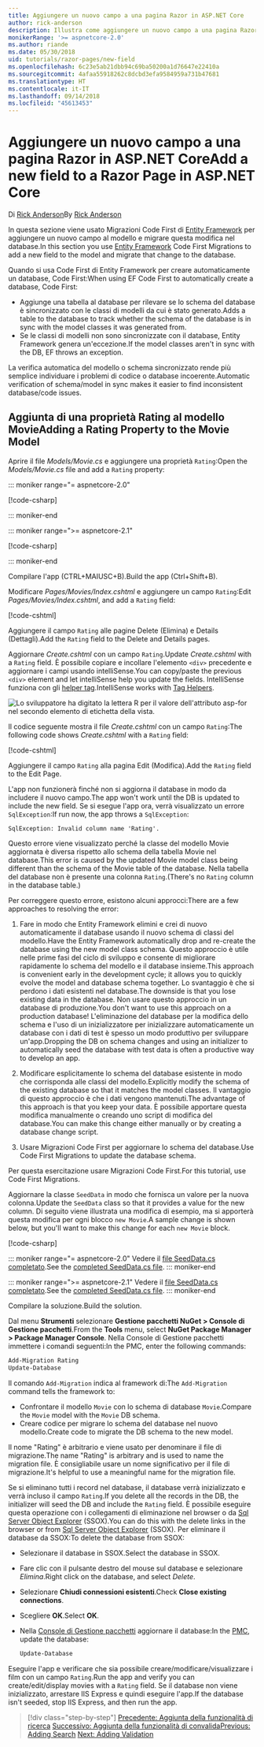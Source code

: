 ```yaml
---
title: Aggiungere un nuovo campo a una pagina Razor in ASP.NET Core
author: rick-anderson
description: Illustra come aggiungere un nuovo campo a una pagina Razor con Entity Framework Core
monikerRange: '>= aspnetcore-2.0'
ms.author: riande
ms.date: 05/30/2018
uid: tutorials/razor-pages/new-field
ms.openlocfilehash: 6c23e5ab21dbb94c69ba50200a1d76647e22410a
ms.sourcegitcommit: 4afaa55918262c8dcbd3efa9584959a731b47681
ms.translationtype: HT
ms.contentlocale: it-IT
ms.lasthandoff: 09/14/2018
ms.locfileid: "45613453"
---
```

# <a name="add-a-new-field-to-a-razor-page-in-aspnet-core"></a><span data-ttu-id="fbf6a-103">Aggiungere un nuovo campo a una pagina Razor in ASP.NET Core</span><span class="sxs-lookup"><span data-stu-id="fbf6a-103">Add a new field to a Razor Page in ASP.NET Core</span></span>

<span data-ttu-id="fbf6a-104">Di [Rick Anderson](https://twitter.com/RickAndMSFT)</span><span class="sxs-lookup"><span data-stu-id="fbf6a-104">By [Rick Anderson](https://twitter.com/RickAndMSFT)</span></span>

<span data-ttu-id="fbf6a-105">In questa sezione viene usato Migrazioni Code First di [Entity Framework](https://docs.microsoft.com/ef/core/get-started/aspnetcore/new-db) per aggiungere un nuovo campo al modello e migrare questa modifica nel database.</span><span class="sxs-lookup"><span data-stu-id="fbf6a-105">In this section you use [Entity Framework](https://docs.microsoft.com/ef/core/get-started/aspnetcore/new-db) Code First Migrations to add a new field to the model and migrate that change to the database.</span></span>

<span data-ttu-id="fbf6a-106">Quando si usa Code First di Entity Framework per creare automaticamente un database, Code First:</span><span class="sxs-lookup"><span data-stu-id="fbf6a-106">When using EF Code First to automatically create a database, Code First:</span></span>

* <span data-ttu-id="fbf6a-107">Aggiunge una tabella al database per rilevare se lo schema del database è sincronizzato con le classi di modelli da cui è stato generato.</span><span class="sxs-lookup"><span data-stu-id="fbf6a-107">Adds a table to the database to track whether the schema of the database is in sync with the model classes it was generated from.</span></span>
* <span data-ttu-id="fbf6a-108">Se le classi di modelli non sono sincronizzate con il database, Entity Framework genera un'eccezione.</span><span class="sxs-lookup"><span data-stu-id="fbf6a-108">If the model classes aren't in sync with the DB, EF throws an exception.</span></span> 

<span data-ttu-id="fbf6a-109">La verifica automatica del modello o schema sincronizzato rende più semplice individuare i problemi di codice o database incoerente.</span><span class="sxs-lookup"><span data-stu-id="fbf6a-109">Automatic verification of schema/model in sync makes it easier to find inconsistent database/code issues.</span></span>

## <a name="adding-a-rating-property-to-the-movie-model"></a><span data-ttu-id="fbf6a-110">Aggiunta di una proprietà Rating al modello Movie</span><span class="sxs-lookup"><span data-stu-id="fbf6a-110">Adding a Rating Property to the Movie Model</span></span>

<span data-ttu-id="fbf6a-111">Aprire il file *Models/Movie.cs* e aggiungere una proprietà `Rating`:</span><span class="sxs-lookup"><span data-stu-id="fbf6a-111">Open the *Models/Movie.cs* file and add a `Rating` property:</span></span>

::: moniker range="= aspnetcore-2.0"

[!code-csharp[](razor-pages-start/sample/RazorPagesMovie/Models/MovieDateRating.cs?highlight=11&range=7-18)]

::: moniker-end

::: moniker range=">= aspnetcore-2.1"

[!code-csharp[](razor-pages-start/sample/RazorPagesMovie21/Models/MovieDateRating.cs?highlight=13&name=snippet)]

::: moniker-end

<span data-ttu-id="fbf6a-112">Compilare l'app (CTRL+MAIUSC+B).</span><span class="sxs-lookup"><span data-stu-id="fbf6a-112">Build the app (Ctrl+Shift+B).</span></span>

<span data-ttu-id="fbf6a-113">Modificare *Pages/Movies/Index.cshtml* e aggiungere un campo `Rating`:</span><span class="sxs-lookup"><span data-stu-id="fbf6a-113">Edit *Pages/Movies/Index.cshtml*, and add a `Rating` field:</span></span>

[!code-cshtml[](razor-pages-start/sample/RazorPagesMovie/Pages/Movies/Index.cshtml?highlight=40-42,61-63)]

<span data-ttu-id="fbf6a-114">Aggiungere il campo `Rating` alle pagine Delete (Elimina) e Details (Dettagli).</span><span class="sxs-lookup"><span data-stu-id="fbf6a-114">Add the `Rating` field to the Delete and Details pages.</span></span>

<span data-ttu-id="fbf6a-115">Aggiornare *Create.cshtml* con un campo `Rating`.</span><span class="sxs-lookup"><span data-stu-id="fbf6a-115">Update *Create.cshtml* with a `Rating` field.</span></span> <span data-ttu-id="fbf6a-116">È possibile copiare e incollare l'elemento `<div>` precedente e aggiornare i campi usando intelliSense.</span><span class="sxs-lookup"><span data-stu-id="fbf6a-116">You can copy/paste the previous `<div>` element and let intelliSense help you update the fields.</span></span> <span data-ttu-id="fbf6a-117">IntelliSense funziona con gli [helper tag](xref:mvc/views/tag-helpers/intro).</span><span class="sxs-lookup"><span data-stu-id="fbf6a-117">IntelliSense works with [Tag Helpers](xref:mvc/views/tag-helpers/intro).</span></span>

![Lo sviluppatore ha digitato la lettera R per il valore dell'attributo asp-for nel secondo elemento di etichetta della vista.](new-field/_static/cr.png)

<span data-ttu-id="fbf6a-121">Il codice seguente mostra il file *Create.cshtml* con un campo `Rating`:</span><span class="sxs-lookup"><span data-stu-id="fbf6a-121">The following code shows *Create.cshtml* with a `Rating` field:</span></span>

[!code-cshtml[](razor-pages-start/sample/RazorPagesMovie/Pages/Movies/Create.cshtml?highlight=36-40)]

<span data-ttu-id="fbf6a-122">Aggiungere il campo `Rating` alla pagina Edit (Modifica).</span><span class="sxs-lookup"><span data-stu-id="fbf6a-122">Add the `Rating` field to the Edit Page.</span></span>

<span data-ttu-id="fbf6a-123">L'app non funzionerà finché non si aggiorna il database in modo da includere il nuovo campo.</span><span class="sxs-lookup"><span data-stu-id="fbf6a-123">The app won't work until the DB is updated to include the new field.</span></span> <span data-ttu-id="fbf6a-124">Se si esegue l'app ora, verrà visualizzato un errore `SqlException`:</span><span class="sxs-lookup"><span data-stu-id="fbf6a-124">If run now, the app throws a `SqlException`:</span></span>

```
SqlException: Invalid column name 'Rating'.
```

<span data-ttu-id="fbf6a-125">Questo errore viene visualizzato perché la classe del modello Movie aggiornata è diversa rispetto allo schema della tabella Movie nel database.</span><span class="sxs-lookup"><span data-stu-id="fbf6a-125">This error is caused by the updated Movie model class being different than the schema of the Movie table of the database.</span></span> <span data-ttu-id="fbf6a-126">Nella tabella del database non è presente una colonna `Rating`.</span><span class="sxs-lookup"><span data-stu-id="fbf6a-126">(There's no `Rating` column in the database table.)</span></span>

<span data-ttu-id="fbf6a-127">Per correggere questo errore, esistono alcuni approcci:</span><span class="sxs-lookup"><span data-stu-id="fbf6a-127">There are a few approaches to resolving the error:</span></span>

1. <span data-ttu-id="fbf6a-128">Fare in modo che Entity Framework elimini e crei di nuovo automaticamente il database usando il nuovo schema di classi del modello.</span><span class="sxs-lookup"><span data-stu-id="fbf6a-128">Have the Entity Framework automatically drop and re-create the database using  the new model class schema.</span></span> <span data-ttu-id="fbf6a-129">Questo approccio è utile nelle prime fasi del ciclo di sviluppo e consente di migliorare rapidamente lo schema del modello e il database insieme.</span><span class="sxs-lookup"><span data-stu-id="fbf6a-129">This approach is convenient early in the development cycle; it allows you to quickly evolve the model and database schema together.</span></span> <span data-ttu-id="fbf6a-130">Lo svantaggio è che si perdono i dati esistenti nel database.</span><span class="sxs-lookup"><span data-stu-id="fbf6a-130">The downside is that you lose existing data in the database.</span></span> <span data-ttu-id="fbf6a-131">Non usare questo approccio in un database di produzione.</span><span class="sxs-lookup"><span data-stu-id="fbf6a-131">You don't want to use this approach on a production database!</span></span> <span data-ttu-id="fbf6a-132">L'eliminazione del database per la modifica dello schema e l'uso di un inizializzatore per inizializzare automaticamente un database con i dati di test è spesso un modo produttivo per sviluppare un'app.</span><span class="sxs-lookup"><span data-stu-id="fbf6a-132">Dropping the DB on schema changes and using an initializer to automatically seed the database with test data is often a productive way to develop an app.</span></span>

2. <span data-ttu-id="fbf6a-133">Modificare esplicitamente lo schema del database esistente in modo che corrisponda alle classi del modello.</span><span class="sxs-lookup"><span data-stu-id="fbf6a-133">Explicitly modify the schema of the existing database so that it matches the model classes.</span></span> <span data-ttu-id="fbf6a-134">Il vantaggio di questo approccio è che i dati vengono mantenuti.</span><span class="sxs-lookup"><span data-stu-id="fbf6a-134">The advantage of this approach is that you keep your data.</span></span> <span data-ttu-id="fbf6a-135">È possibile apportare questa modifica manualmente o creando uno script di modifica del database.</span><span class="sxs-lookup"><span data-stu-id="fbf6a-135">You can make this change either manually or by creating a database change script.</span></span>

3. <span data-ttu-id="fbf6a-136">Usare Migrazioni Code First per aggiornare lo schema del database.</span><span class="sxs-lookup"><span data-stu-id="fbf6a-136">Use Code First Migrations to update the database schema.</span></span>

<span data-ttu-id="fbf6a-137">Per questa esercitazione usare Migrazioni Code First.</span><span class="sxs-lookup"><span data-stu-id="fbf6a-137">For this tutorial, use Code First Migrations.</span></span>

<span data-ttu-id="fbf6a-138">Aggiornare la classe `SeedData` in modo che fornisca un valore per la nuova colonna.</span><span class="sxs-lookup"><span data-stu-id="fbf6a-138">Update the `SeedData` class so that it provides a value for the new column.</span></span> <span data-ttu-id="fbf6a-139">Di seguito viene illustrata una modifica di esempio, ma si apporterà questa modifica per ogni blocco `new Movie`.</span><span class="sxs-lookup"><span data-stu-id="fbf6a-139">A sample change is shown below, but you'll want to make this change for each `new Movie` block.</span></span>

[!code-csharp[](razor-pages-start/sample/RazorPagesMovie/Models/SeedDataRating.cs?name=snippet1&highlight=8)]

::: moniker range="= aspnetcore-2.0"
<span data-ttu-id="fbf6a-140">Vedere il [file SeedData.cs completato](https://github.com/aspnet/Docs/blob/master/aspnetcore/tutorials/razor-pages/razor-pages-start/sample/RazorPagesMovie/Models/SeedDataRating.cs).</span><span class="sxs-lookup"><span data-stu-id="fbf6a-140">See the [completed SeedData.cs file](https://github.com/aspnet/Docs/blob/master/aspnetcore/tutorials/razor-pages/razor-pages-start/sample/RazorPagesMovie/Models/SeedDataRating.cs).</span></span>
::: moniker-end

::: moniker range=">= aspnetcore-2.1"
<span data-ttu-id="fbf6a-141">Vedere il [file SeedData.cs completato](https://github.com/aspnet/Docs/blob/master/aspnetcore/tutorials/razor-pages/razor-pages-start/sample/RazorPagesMovie21/Models/SeedDataRating.cs).</span><span class="sxs-lookup"><span data-stu-id="fbf6a-141">See the [completed SeedData.cs file](https://github.com/aspnet/Docs/blob/master/aspnetcore/tutorials/razor-pages/razor-pages-start/sample/RazorPagesMovie21/Models/SeedDataRating.cs).</span></span>
::: moniker-end

<span data-ttu-id="fbf6a-142">Compilare la soluzione.</span><span class="sxs-lookup"><span data-stu-id="fbf6a-142">Build the solution.</span></span>

<a name="pmc"></a> <span data-ttu-id="fbf6a-143">Dal menu **Strumenti** selezionare **Gestione pacchetti NuGet > Console di Gestione pacchetti**.</span><span class="sxs-lookup"><span data-stu-id="fbf6a-143">From the **Tools** menu, select **NuGet Package Manager > Package Manager Console**.</span></span>
<span data-ttu-id="fbf6a-144">Nella Console di Gestione pacchetti immettere i comandi seguenti:</span><span class="sxs-lookup"><span data-stu-id="fbf6a-144">In the PMC, enter the following commands:</span></span>

```powershell
Add-Migration Rating
Update-Database
```

<span data-ttu-id="fbf6a-145">Il comando `Add-Migration` indica al framework di:</span><span class="sxs-lookup"><span data-stu-id="fbf6a-145">The `Add-Migration` command tells the framework to:</span></span>

* <span data-ttu-id="fbf6a-146">Confrontare il modello `Movie` con lo schema di database `Movie`.</span><span class="sxs-lookup"><span data-stu-id="fbf6a-146">Compare the `Movie` model with the `Movie` DB schema.</span></span>
* <span data-ttu-id="fbf6a-147">Creare codice per migrare lo schema del database nel nuovo modello.</span><span class="sxs-lookup"><span data-stu-id="fbf6a-147">Create code to migrate the DB schema to the new model.</span></span>

<span data-ttu-id="fbf6a-148">Il nome "Rating" è arbitrario e viene usato per denominare il file di migrazione.</span><span class="sxs-lookup"><span data-stu-id="fbf6a-148">The name "Rating" is arbitrary and is used to name the migration file.</span></span> <span data-ttu-id="fbf6a-149">È consigliabile usare un nome significativo per il file di migrazione.</span><span class="sxs-lookup"><span data-stu-id="fbf6a-149">It's helpful to use a meaningful name for the migration file.</span></span>

<a name="ssox"></a> <span data-ttu-id="fbf6a-150">Se si eliminano tutti i record nel database, il database verrà inizializzato e verrà incluso il campo `Rating`.</span><span class="sxs-lookup"><span data-stu-id="fbf6a-150">If you delete all the records in the DB, the initializer will seed the DB and include the `Rating` field.</span></span> <span data-ttu-id="fbf6a-151">È possibile eseguire questa operazione con i collegamenti di eliminazione nel browser o da [Sql Server Object Explorer](xref:tutorials/razor-pages/sql#ssox) (SSOX).</span><span class="sxs-lookup"><span data-stu-id="fbf6a-151">You can do this with the delete links in the browser or from [Sql Server Object Explorer](xref:tutorials/razor-pages/sql#ssox) (SSOX).</span></span> <span data-ttu-id="fbf6a-152">Per eliminare il database da SSOX:</span><span class="sxs-lookup"><span data-stu-id="fbf6a-152">To delete the database from SSOX:</span></span>

* <span data-ttu-id="fbf6a-153">Selezionare il database in SSOX.</span><span class="sxs-lookup"><span data-stu-id="fbf6a-153">Select the database in SSOX.</span></span>
* <span data-ttu-id="fbf6a-154">Fare clic con il pulsante destro del mouse sul database e selezionare *Elimina*.</span><span class="sxs-lookup"><span data-stu-id="fbf6a-154">Right click on the database, and select *Delete*.</span></span>
* <span data-ttu-id="fbf6a-155">Selezionare **Chiudi connessioni esistenti**.</span><span class="sxs-lookup"><span data-stu-id="fbf6a-155">Check **Close existing connections**.</span></span>
* <span data-ttu-id="fbf6a-156">Scegliere **OK**.</span><span class="sxs-lookup"><span data-stu-id="fbf6a-156">Select **OK**.</span></span>
* <span data-ttu-id="fbf6a-157">Nella [Console di Gestione pacchetti](xref:tutorials/razor-pages/new-field#pmc) aggiornare il database:</span><span class="sxs-lookup"><span data-stu-id="fbf6a-157">In the [PMC](xref:tutorials/razor-pages/new-field#pmc), update the database:</span></span>

  ```powershell
  Update-Database
  ```

<span data-ttu-id="fbf6a-158">Eseguire l'app e verificare che sia possibile creare/modificare/visualizzare i film con un campo `Rating`.</span><span class="sxs-lookup"><span data-stu-id="fbf6a-158">Run the app and verify you can create/edit/display movies with a `Rating` field.</span></span> <span data-ttu-id="fbf6a-159">Se il database non viene inizializzato, arrestare IIS Express e quindi eseguire l'app.</span><span class="sxs-lookup"><span data-stu-id="fbf6a-159">If the database isn't seeded, stop IIS Express, and then run the app.</span></span>

> [!div class="step-by-step"]
> <span data-ttu-id="fbf6a-160">[Precedente: Aggiunta della funzionalità di ricerca](xref:tutorials/razor-pages/search)
> [Successivo: Aggiunta della funzionalità di convalida](xref:tutorials/razor-pages/validation)</span><span class="sxs-lookup"><span data-stu-id="fbf6a-160">[Previous: Adding Search](xref:tutorials/razor-pages/search)
[Next: Adding Validation](xref:tutorials/razor-pages/validation)</span></span>
